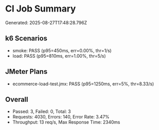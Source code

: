 # CI Job Summary

Generated: 2025-08-27T17:48:28.796Z

## k6 Scenarios
- smoke: PASS (p95=450ms, err=0.00%, thr=1/s)
- load: PASS (p95=810ms, err=1.00%, thr=5/s)

## JMeter Plans
- ecommerce-load-test.jmx: PASS (p95=1250ms, err=5%, thr=8.33/s)

## Overall
- Passed: 3, Failed: 0, Total: 3
- Requests: 4030, Errors: 140, Error Rate: 3.47%
- Throughput: 13 req/s, Max Response Time: 2340ms